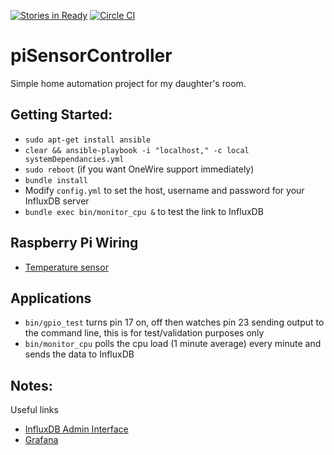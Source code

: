 [![Stories in Ready](https://badge.waffle.io/Tom-Davidson/piSensorController.png?label=ready&title=Ready)](https://waffle.io/Tom-Davidson/piSensorController) [![Circle CI](https://circleci.com/gh/Tom-Davidson/piSensorController.svg?style=svg)](https://circleci.com/gh/Tom-Davidson/piSensorController)
# piSensorController
Simple home automation project for my daughter's room.

## Getting Started:
 - `sudo apt-get install ansible`
 - `clear && ansible-playbook -i "localhost," -c local systemDependancies.yml`
 - `sudo reboot` (if you want OneWire support immediately)
 - `bundle install`
 - Modify `config.yml` to set the host, username and password for your InfluxDB server
 - `bundle exec bin/monitor_cpu &` to test the link to InfluxDB

## Raspberry Pi Wiring
 - [Temperature sensor](https://learn.adafruit.com/adafruits-raspberry-pi-lesson-11-ds18b20-temperature-sensing?view=all#hardware)

## Applications
 - `bin/gpio_test` turns pin 17 on, off then watches pin 23 sending output to the command line, this is for test/validation purposes only
 - `bin/monitor_cpu` polls the cpu load (1 minute average) every minute and sends the data to InfluxDB

## Notes:
Useful links
 - [InfluxDB Admin Interface](http://influxdb-server:8083/)
 - [Grafana](http://grafana-server:3000/)
